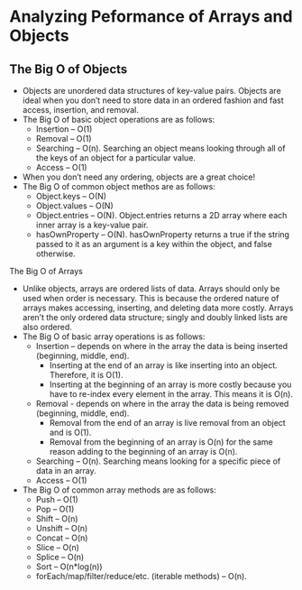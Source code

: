 # Analyzing Peformance of Arrays and Objects

## The Big O of Objects
- Objects are unordered data structures of key-value pairs. Objects are ideal when you don’t need to store data in an ordered fashion and fast access, insertion, and removal.
- The Big O of basic object operations are as follows:
    - Insertion – O(1)
    - Removal – O(1)
    - Searching – O(n). Searching an object means looking through all of the keys of an object for a particular value.
    - Access – O(1)
- When you don’t need any ordering, objects are a great choice!
- The Big O of common object methos are as follows:
    - Object.keys – O(N)
    - Object.values – O(N)
    - Object.entries – O(N). Object.entries returns a 2D array where each inner array is a key-value pair.
    - hasOwnProperty – O(N). hasOwnProperty returns a true if the string passed to it as an argument is a key within the object, and false otherwise.

The Big O of Arrays
- Unlike objects, arrays are ordered lists of data. Arrays should only be used when order is necessary. This is because the ordered nature of arrays makes accessing, inserting, and deleting data more costly. Arrays aren’t the only ordered data structure; singly and doubly linked lists are also ordered.
- The Big O of basic array operations is as follows:
    - Insertion – depends on where in the array the data is being inserted (beginning, middle, end).
        - Inserting at the end of an array is like inserting into an object. Therefore, it is O(1).
        - Inserting at the beginning of an array is more costly because you have to re-index every element in the array. This means it is O(n).
    - Removal - depends on where in the array the data is being removed (beginning, middle, end).
        - Removal from the end of an array is live removal from an object and is O(1).
        - Removal from the beginning of an array is O(n) for the same reason adding to the beginning of an array is O(n).
    - Searching – O(n). Searching means looking for a specific piece of data in an array.
    - Access – O(1)
- The Big O of common array methods are as follows:
    - Push – O(1)
    - Pop – O(1)
    - Shift – O(n)
    - Unshift – O(n)
    - Concat – O(n)
    - Slice – O(n)
    - Splice – O(n)
    - Sort – O(n*log(n))
    - forEach/map/filter/reduce/etc. (iterable methods) – O(n).
